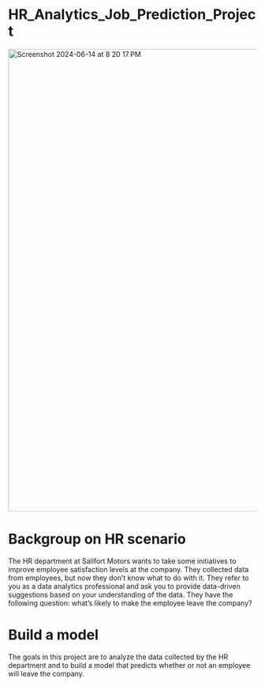# HR_Analytics_Job_Prediction_Project

<img width="936" alt="Screenshot 2024-06-14 at 8 20 17 PM" src="https://github.com/loverui129/HR_Analytics_Job_Prediction/assets/167585985/f239c60b-90b7-4b35-8fd1-812cedb7055e">


# Backgroup on HR scenario
The HR department at Salifort Motors wants to take some initiatives to improve employee satisfaction levels at the company. They collected data from employees, but now they don’t know what to do with it. They refer to you as a data analytics professional and ask you to provide data-driven suggestions based on your understanding of the data. They have the following question: what’s likely to make the employee leave the company?

# Build a model 
The goals in this project are to analyze the data collected by the HR department and to build a model that predicts whether or not an employee will leave the company.
